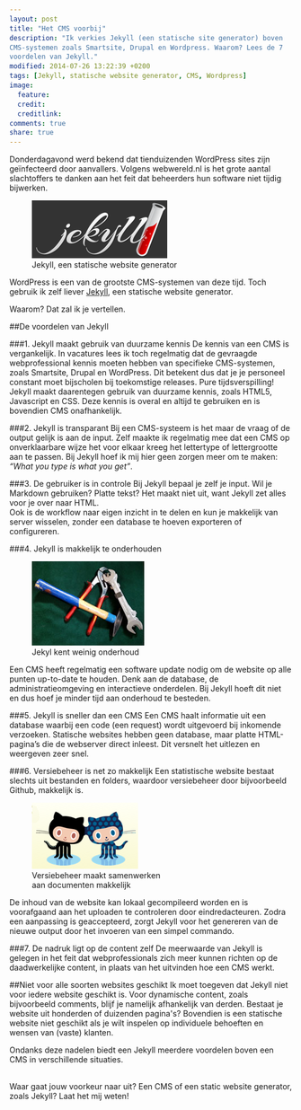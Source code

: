 ```yaml
---
layout: post
title: "Het CMS voorbij"
description: "Ik verkies Jekyll (een statische site generator) boven
CMS-systemen zoals Smartsite, Drupal en Wordpress. Waarom? Lees de 7
voordelen van Jekyll."
modified: 2014-07-26 13:22:39 +0200
tags: [Jekyll, statische website generator, CMS, Wordpress]
image:
  feature: 
  credit: 
  creditlink: 
comments: true
share: true
---
```


Donderdagavond werd bekend dat tienduizenden WordPress sites zijn
geïnfecteerd door aanvallers. Volgens webwereld.nl is het grote aantal
slachtoffers te danken aan het feit dat beheerders hun software niet
tijdig bijwerken.

<figure class="floatright">
  <img src="/images/jekyll.png" alt="Het logo van Jekyll, een
  statische website generator.">
  <figcaption>Jekyll, een statische website generator</figcaption>
    </figure>
WordPress is een van de grootste CMS-systemen van deze tijd. Toch
gebruik ik zelf liever <a href="http://jekyllrb.com/">Jekyll</a>, een
statische website generator.

Waarom? Dat zal ik je vertellen.


##De voordelen van Jekyll

###1. Jekyll maakt gebruik van duurzame kennis
De kennis van een CMS is vergankelijk. In vacatures lees ik toch
regelmatig dat de gevraagde webprofessional kennis moeten hebben van
specifieke CMS-systemen, zoals Smartsite, Drupal en WordPress. Dit
betekent dus dat je je personeel constant moet bijscholen bij
toekomstige releases. Pure tijdsverspilling!   
Jekyll maakt daarentegen gebruik van duurzame kennis, zoals HTML5, Javascript en CSS. Deze kennis is overal en altijd te gebruiken en is bovendien CMS onafhankelijk. 

###2. Jekyll is transparant
Bij een CMS-systeem is het maar de vraag of de output gelijk is aan de
input. Zelf maakte ik regelmatig mee dat een CMS op onverklaarbare
wijze het voor elkaar kreeg het lettertype of lettergrootte aan te
passen.
Bij Jekyll hoef ik mij hier geen zorgen meer om te maken: _“What you
type is what you get”_.

###3. De gebruiker is in controle
Bij Jekyll bepaal je zelf je input. Wil je Markdown gebruiken? Platte
tekst? Het maakt niet uit, want Jekyll zet alles voor je over naar
HTML.  
Ook is de workflow naar eigen inzicht in te delen en kun je makkelijk
van server wisselen, zonder een database te hoeven exporteren of
configureren.

###4. Jekyll is makkelijk te onderhouden

<figure class="floatright">
  <img src="/images/onderhoud-is-makkelijk.jpg" alt="Onderhoud is
  makkelijk. Uitgedrukt door enkele gereedschappen.">
  <figcaption>Jekyl kent weinig onderhoud</figcaption>
      </figure>
Een CMS heeft regelmatig een software update nodig om de website op alle punten up-to-date te houden. Denk aan de database, de administratieomgeving en interactieve onderdelen. Bij Jekyll hoeft dit niet en dus hoef je minder tijd aan onderhoud te besteden.

###5. Jekyll is sneller dan een CMS
Een CMS haalt informatie uit een database waarbij een code (een
request) wordt uitgevoerd bij inkomende verzoeken. Statische websites
hebben geen database, maar platte HTML-pagina’s die de webserver
direct inleest. Dit versnelt het uitlezen en weergeven zeer snel.


  
###6. Versiebeheer is net zo makkelijk
Een statistische website bestaat slechts uit bestanden en folders,
waardoor versiebeheer door bijvoorbeeld Github, makkelijk is.

<figure class="floatright">
  <img src="/images/github.png" alt="De iconen van Github.">
  <figcaption>Versiebeheer maakt samenwerken
 <br> aan documenten makkelijk</figcaption>
     </figure>
De inhoud van de website kan lokaal gecompileerd worden en is voorafgaand
aan het uploaden te controleren door eindredacteuren. Zodra een
aanpassing is geaccepteerd, zorgt Jekyll voor het genereren van de
nieuwe output door het invoeren van een simpel commando.

###7. De nadruk ligt op de content zelf
De meerwaarde van Jekyll is gelegen in het feit dat webprofessionals
zich meer kunnen richten op de daadwerkelijke content, in plaats van
het uitvinden hoe een CMS werkt.

##Niet voor alle soorten websites geschikt
Ik moet toegeven dat Jekyll niet voor iedere website geschikt is. Voor
dynamische content, zoals bijvoorbeeld comments, blijf je namelijk
afhankelijk van derden. Bestaat je website uit honderden of duizenden
pagina's? Bovendien is een statische website niet geschikt als
je wilt inspelen op individuele behoeften en wensen van (vaste)
klanten.

Ondanks deze nadelen biedt een Jekyll meerdere voordelen boven een CMS
in verschillende situaties.

<br>
Waar gaat jouw voorkeur naar uit? Een CMS of een static website generator, zoals Jekyll? Laat het mij weten!
<br><br>
